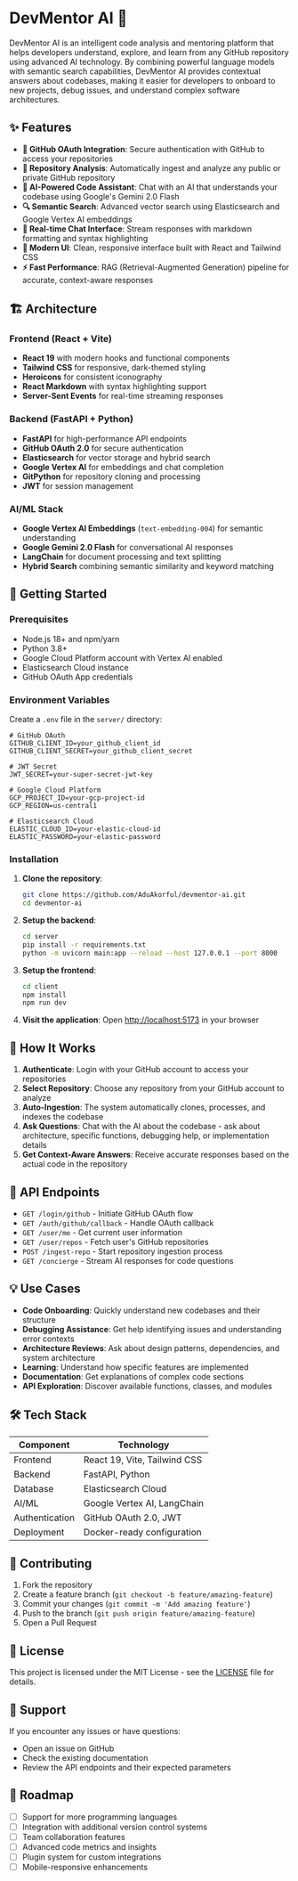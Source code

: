# DevMentor AI 🚀

DevMentor AI is an intelligent code analysis and mentoring platform that helps developers understand, explore, and learn from any GitHub repository using advanced AI technology. By combining powerful language models with semantic search capabilities, DevMentor AI provides contextual answers about codebases, making it easier for developers to onboard to new projects, debug issues, and understand complex software architectures.

## ✨ Features

- **🔐 GitHub OAuth Integration**: Secure authentication with GitHub to access your repositories
- **📁 Repository Analysis**: Automatically ingest and analyze any public or private GitHub repository
- **🤖 AI-Powered Code Assistant**: Chat with an AI that understands your codebase using Google's Gemini 2.0 Flash
- **🔍 Semantic Search**: Advanced vector search using Elasticsearch and Google Vertex AI embeddings
- **💬 Real-time Chat Interface**: Stream responses with markdown formatting and syntax highlighting
- **🎨 Modern UI**: Clean, responsive interface built with React and Tailwind CSS
- **⚡ Fast Performance**: RAG (Retrieval-Augmented Generation) pipeline for accurate, context-aware responses

## 🏗️ Architecture

### Frontend (React + Vite)
- **React 19** with modern hooks and functional components
- **Tailwind CSS** for responsive, dark-themed styling
- **Heroicons** for consistent iconography
- **React Markdown** with syntax highlighting support
- **Server-Sent Events** for real-time streaming responses

### Backend (FastAPI + Python)
- **FastAPI** for high-performance API endpoints
- **GitHub OAuth 2.0** for secure authentication
- **Elasticsearch** for vector storage and hybrid search
- **Google Vertex AI** for embeddings and chat completion
- **GitPython** for repository cloning and processing
- **JWT** for session management

### AI/ML Stack
- **Google Vertex AI Embeddings** (`text-embedding-004`) for semantic understanding
- **Google Gemini 2.0 Flash** for conversational AI responses
- **LangChain** for document processing and text splitting
- **Hybrid Search** combining semantic similarity and keyword matching

## 🚦 Getting Started

### Prerequisites
- Node.js 18+ and npm/yarn
- Python 3.8+
- Google Cloud Platform account with Vertex AI enabled
- Elasticsearch Cloud instance
- GitHub OAuth App credentials

### Environment Variables

Create a `.env` file in the `server/` directory:

```env
# GitHub OAuth
GITHUB_CLIENT_ID=your_github_client_id
GITHUB_CLIENT_SECRET=your_github_client_secret

# JWT Secret
JWT_SECRET=your-super-secret-jwt-key

# Google Cloud Platform
GCP_PROJECT_ID=your-gcp-project-id
GCP_REGION=us-central1

# Elasticsearch Cloud
ELASTIC_CLOUD_ID=your-elastic-cloud-id
ELASTIC_PASSWORD=your-elastic-password
```

### Installation

1. **Clone the repository**:
   ```bash
   git clone https://github.com/AduAkorful/devmentor-ai.git
   cd devmentor-ai
   ```

2. **Setup the backend**:
   ```bash
   cd server
   pip install -r requirements.txt
   python -m uvicorn main:app --reload --host 127.0.0.1 --port 8000
   ```

3. **Setup the frontend**:
   ```bash
   cd client
   npm install
   npm run dev
   ```

4. **Visit the application**:
   Open [http://localhost:5173](http://localhost:5173) in your browser

## 🎯 How It Works

1. **Authenticate**: Login with your GitHub account to access your repositories
2. **Select Repository**: Choose any repository from your GitHub account to analyze
3. **Auto-Ingestion**: The system automatically clones, processes, and indexes the codebase
4. **Ask Questions**: Chat with the AI about the codebase - ask about architecture, specific functions, debugging help, or implementation details
5. **Get Context-Aware Answers**: Receive accurate responses based on the actual code in the repository

## 🔧 API Endpoints

- `GET /login/github` - Initiate GitHub OAuth flow
- `GET /auth/github/callback` - Handle OAuth callback
- `GET /user/me` - Get current user information
- `GET /user/repos` - Fetch user's GitHub repositories
- `POST /ingest-repo` - Start repository ingestion process
- `GET /concierge` - Stream AI responses for code questions

## 💡 Use Cases

- **Code Onboarding**: Quickly understand new codebases and their structure
- **Debugging Assistance**: Get help identifying issues and understanding error contexts
- **Architecture Reviews**: Ask about design patterns, dependencies, and system architecture
- **Learning**: Understand how specific features are implemented
- **Documentation**: Get explanations of complex code sections
- **API Exploration**: Discover available functions, classes, and modules

## 🛠️ Tech Stack

| Component | Technology |
|-----------|------------|
| Frontend | React 19, Vite, Tailwind CSS |
| Backend | FastAPI, Python |
| Database | Elasticsearch Cloud |
| AI/ML | Google Vertex AI, LangChain |
| Authentication | GitHub OAuth 2.0, JWT |
| Deployment | Docker-ready configuration |

## 📝 Contributing

1. Fork the repository
2. Create a feature branch (`git checkout -b feature/amazing-feature`)
3. Commit your changes (`git commit -m 'Add amazing feature'`)
4. Push to the branch (`git push origin feature/amazing-feature`)
5. Open a Pull Request

## 📄 License

This project is licensed under the MIT License - see the [LICENSE](LICENSE) file for details.

## 🤝 Support

If you encounter any issues or have questions:
- Open an issue on GitHub
- Check the existing documentation
- Review the API endpoints and their expected parameters

## 🚧 Roadmap

- [ ] Support for more programming languages
- [ ] Integration with additional version control systems
- [ ] Team collaboration features
- [ ] Advanced code metrics and insights
- [ ] Plugin system for custom integrations
- [ ] Mobile-responsive enhancements
